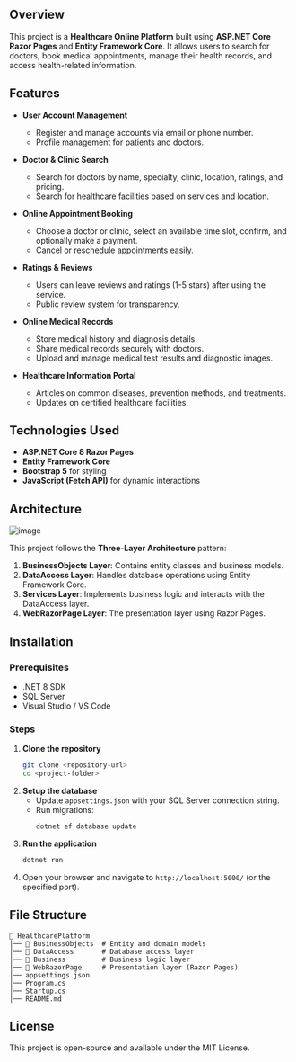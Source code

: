 ## Overview

This project is a **Healthcare Online Platform** built using **ASP.NET Core Razor Pages** and **Entity Framework Core**. It allows users to search for doctors, book medical appointments, manage their health records, and access health-related information.

## Features

- **User Account Management**
  - Register and manage accounts via email or phone number.
  - Profile management for patients and doctors.
  
- **Doctor & Clinic Search**
  - Search for doctors by name, specialty, clinic, location, ratings, and pricing.
  - Search for healthcare facilities based on services and location.

- **Online Appointment Booking**
  - Choose a doctor or clinic, select an available time slot, confirm, and optionally make a payment.
  - Cancel or reschedule appointments easily.

- **Ratings & Reviews**
  - Users can leave reviews and ratings (1-5 stars) after using the service.
  - Public review system for transparency.

- **Online Medical Records**
  - Store medical history and diagnosis details.
  - Share medical records securely with doctors.
  - Upload and manage medical test results and diagnostic images.

- **Healthcare Information Portal**
  - Articles on common diseases, prevention methods, and treatments.
  - Updates on certified healthcare facilities.

## Technologies Used

- **ASP.NET Core 8 Razor Pages**
- **Entity Framework Core**
- **Bootstrap 5** for styling
- **JavaScript (Fetch API)** for dynamic interactions

## Architecture
![image](https://github.com/user-attachments/assets/d7cbcfe3-90b6-4f0e-bd4a-476da5b50a9f)

This project follows the **Three-Layer Architecture** pattern:

1. **BusinessObjects Layer**: Contains entity classes and business models.
2. **DataAccess Layer**: Handles database operations using Entity Framework Core.
3. **Services Layer**: Implements business logic and interacts with the DataAccess layer.
4. **WebRazorPage Layer**: The presentation layer using Razor Pages.

## Installation

### Prerequisites

- .NET 8 SDK
- SQL Server
- Visual Studio / VS Code

### Steps

1. **Clone the repository**
   ```sh
   git clone <repository-url>
   cd <project-folder>
   ```
2. **Setup the database**
   - Update `appsettings.json` with your SQL Server connection string.
   - Run migrations:
     ```sh
     dotnet ef database update
     ```
3. **Run the application**
   ```sh
   dotnet run
   ```
4. Open your browser and navigate to `http://localhost:5000/` (or the specified port).

## File Structure

```
📁 HealthcarePlatform
│── 📂 BusinessObjects  # Entity and domain models
│── 📂 DataAccess       # Database access layer
│── 📂 Business         # Business logic layer
│── 📂 WebRazorPage     # Presentation layer (Razor Pages)
│── appsettings.json
│── Program.cs
│── Startup.cs
│── README.md
```

## License

This project is open-source and available under the MIT License.

